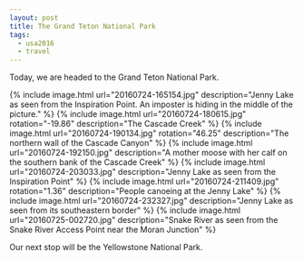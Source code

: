 ```yaml
---
layout: post
title: The Grand Teton National Park
tags:
  - usa2016
  - travel
---
```


Today, we are headed to the Grand Teton National Park.

  {% include image.html url="20160724-165154.jpg"
     description="Jenny Lake as seen from the Inspiration Point. An imposter is hiding in the middle of the picture." %}
  {% include image.html url="20160724-180615.jpg" rotation="-19.86"
     description="The Cascade Creek" %}
  {% include image.html url="20160724-190134.jpg" rotation="46.25"
     description="The northern wall of the Cascade Canyon" %}
  {% include image.html url="20160724-192150.jpg"
     description="A mother moose with her calf on the southern bank of the Cascade Creek" %}
  {% include image.html url="20160724-203033.jpg"
     description="Jenny Lake as seen from the Inspiration Point" %}
  {% include image.html url="20160724-211409.jpg" rotation="1.36"
     description="People canoeing at the Jenny Lake" %}
  {% include image.html url="20160724-232327.jpg"
     description="Jenny Lake as seen from its southeastern border" %}
  {% include image.html url="20160725-002720.jpg"
     description="Snake River as seen from the Snake River Access Point near the Moran Junction" %}

Our next stop will be the Yellowstone National Park.
